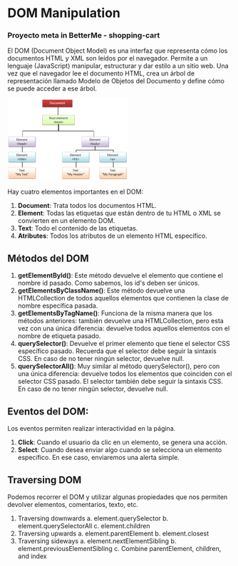 # **DOM Manipulation**

### Proyecto meta in BetterMe - shopping-cart

El DOM (Document Object Model) es una interfaz que representa cómo los documentos HTML y XML son leídos por el navegador. Permite a un lenguaje (JavaScript) manipular, estructurar y dar estilo a un sitio web. Una vez que el navegador lee el documento HTML, crea un árbol de representación llamado Modelo de Objetos del Documento y define cómo se puede acceder a ese árbol.

![DOM tree](/img/DOM.png)

Hay cuatro elementos importantes en el DOM:

1. **Document**: Trata todos los documentos HTML.
2. **Element**: Todas las etiquetas que están dentro de tu HTML o XML se convierten en un elemento DOM.
3. **Text**: Todo el contenido de las etiquetas.
4. **Atributes**: Todos los atributos de un elemento HTML específico.

## Métodos del DOM

1. **getElementById()**: Este método devuelve el elemento que contiene el nombre id pasado. Como sabemos, los id's deben ser únicos.
2. **getElementsByClassName()**: Este método devuelve una HTMLCollection de todos aquellos elementos que contienen la clase de nombre específica pasada.
3. **getElementsByTagName()**: Funciona de la misma manera que los métodos anteriores: también devuelve una HTMLCollection, pero esta vez con una única diferencia: devuelve todos aquellos elementos con el nombre de etiqueta pasado.
4. **querySelector()**: Devuelve el primer elemento que tiene el selector CSS específico pasado. Recuerda que el selector debe seguir la sintaxis CSS. En caso de no tener ningún selector, devuelve null.
5. **querySelectorAll()**: Muy similar al método querySelector(), pero con una única diferencia: devuelve todos los elementos que coinciden con el selector CSS pasado. El selector también debe seguir la sintaxis CSS. En caso de no tener ningún selector, devuelve null.

## Eventos del DOM:

Los eventos permiten realizar interactividad en la página.

1. **Click**: Cuando el usuario da clic en un elemento, se genera una acción.
2. **Select**: Cuando desea enviar algo cuando se selecciona un elemento específico. En ese caso, enviaremos una alerta simple.

## Traversing DOM

Podemos recorrer el DOM y utilizar algunas propiedades que nos permiten devolver elementos, comentarios, texto, etc.

1. Traversing downwards
   a. element.querySelector
   b. element.querySelectorAll
   c. element.children
2. Traversing upwards
   a. element.parentElement
   b. element.closest
3. Traversing sideways
   a. element.nextElementSibling
   b. element.previousElementSibling
   c. Combine parentElement, children, and index
